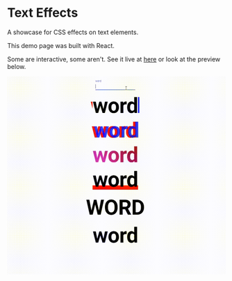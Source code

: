 # Text Effects

A showcase for CSS effects on text elements.

This demo page was built with React.

Some are interactive, some aren't. See it live at [here](jerell.github.io/text-effects) or look at the preview below.

![Preview](public\demo.gif)
